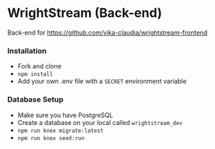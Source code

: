# WrightStream (Back-end)
Back-end for https://github.com/vika-claudia/wrightstream-frontend

### Installation
- Fork and clone
- `npm install`
- Add your own .env file with a `SECRET` environment variable

### Database Setup
- Make sure you have PostgreSQL
- Create a database on your local called `wrightstream_dev`
- `npm run knex migrate:latest`
- `npm run knex seed:run`
